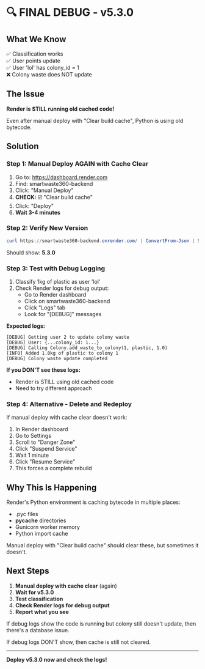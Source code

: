 # 🔍 FINAL DEBUG - v5.3.0

## What We Know

✅ Classification works  
✅ User points update  
✅ User 'lol' has colony_id = 1  
❌ Colony waste does NOT update  

## The Issue

**Render is STILL running old cached code!**

Even after manual deploy with "Clear build cache", Python is using old bytecode.

## Solution

### Step 1: Manual Deploy AGAIN with Cache Clear

1. Go to: https://dashboard.render.com
2. Find: smartwaste360-backend
3. Click: "Manual Deploy"
4. **CHECK:** ☑️ "Clear build cache"
5. Click: "Deploy"
6. **Wait 3-4 minutes**

### Step 2: Verify New Version

```powershell
curl https://smartwaste360-backend.onrender.com/ | ConvertFrom-Json | Select version
```

Should show: **5.3.0**

### Step 3: Test with Debug Logging

1. Classify 1kg of plastic as user 'lol'
2. Check Render logs for debug output:
   - Go to Render dashboard
   - Click on smartwaste360-backend
   - Click "Logs" tab
   - Look for "[DEBUG]" messages

**Expected logs:**
```
[DEBUG] Getting user 2 to update colony waste
[DEBUG] User: {...colony_id: 1...}
[DEBUG] Calling Colony.add_waste_to_colony(1, plastic, 1.0)
[INFO] Added 1.0kg of plastic to colony 1
[DEBUG] Colony waste update completed
```

**If you DON'T see these logs:**
- Render is STILL using old cached code
- Need to try different approach

### Step 4: Alternative - Delete and Redeploy

If manual deploy with cache clear doesn't work:

1. In Render dashboard
2. Go to Settings
3. Scroll to "Danger Zone"
4. Click "Suspend Service"
5. Wait 1 minute
6. Click "Resume Service"
7. This forces a complete rebuild

## Why This Is Happening

Render's Python environment is caching bytecode in multiple places:
- .pyc files
- __pycache__ directories
- Gunicorn worker memory
- Python import cache

Manual deploy with "Clear build cache" should clear these, but sometimes it doesn't.

## Next Steps

1. **Manual deploy with cache clear** (again)
2. **Wait for v5.3.0**
3. **Test classification**
4. **Check Render logs for debug output**
5. **Report what you see**

If debug logs show the code is running but colony still doesn't update, then there's a database issue.

If debug logs DON'T show, then cache is still not cleared.

---

**Deploy v5.3.0 now and check the logs!**
